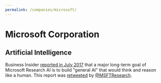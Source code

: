 ```yaml
---
permalink: /companies/microsoft/
---
```

# Microsoft Corporation

## Artificial Intelligence

Business Insider [reported in July 2017](http://www.businessinsider.com/microsoft-research-forms-new-ai-unit-2017-7) that a major long-term goal of Microsoft Research AI is to build "general AI" that would think and reason like a human. This report was [retweeted](https://twitter.com/MSFTResearch/status/885118358261305344) by [@MSFTResearch](https://twitter.com/MSFTResearch).

